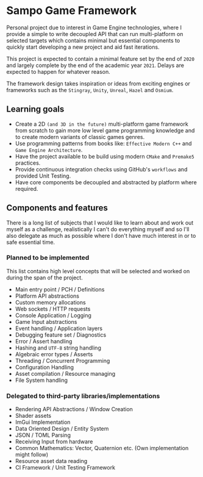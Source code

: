 # Sampo Game Framework

Personal project due to interest in Game Engine technologies, where I provide a simple to write decoupled API that can run multi-platform on selected targets which contains minimal but essential components to quickly start developing a new project and aid fast iterations. 

This project is expected to contain a minimal feature set by the end of `2020` and largely complete by the end of the academic year `2021`. Delays are expected to happen for whatever reason.

The framework design takes inspiration or ideas from exciting engines or frameworks such as the `Stingray`, `Unity`, `Unreal`, `Hazel` and `Osmium`.





## Learning goals

- Create a 2D `(and 3D in the future)` multi-platform game framework from scratch to gain more low level game programming knowledge and to create modern variants of classic games genres.
- Use programming patterns from books like: `Effective Modern C++` and `Game Engine Architecture`.
- Have the project available to be build using modern `CMake` and `Premake5` practices.
- Provide continuous integration checks using GitHub's `workflows` and provided Unit Testing.
- Have core components be decoupled and abstracted by platform where required.



## Components and features

There is a long list of subjects that I would like to learn about and work out myself as a challenge, realistically I can't do everything myself and so I'll also delegate as much as possible where I don't have much interest in or to safe essential time.



### Planned to be implemented

This list contains high level concepts that will be selected and worked on during the span of the project.

* Main entry point / PCH / Definitions
* Platform API abstractions
* Custom memory allocations
* Web sockets / HTTP requests
* Console Application / Logging
* Game Input abstractions
* Event handling / Application layers
* Debugging feature set / Diagnostics
* Error / Assert handling
* Hashing and `UTF-8` string handling
* Algebraic error types / Asserts
* Threading / Concurrent Programming
* Configuration Handling
* Asset compilation / Resource managing
* File System handling



### Delegated to third-party libraries/implementations

* Rendering API Abstractions / Window Creation
* Shader assets
* ImGui Implementation
* Data Oriented Design / Entity System
* JSON / TOML Parsing
* Receiving Input from hardware
* Common Mathematics: Vector, Quaternion etc. (Own implementation might follow)
* Resource asset data reading
* CI Framework / Unit Testing Framework




